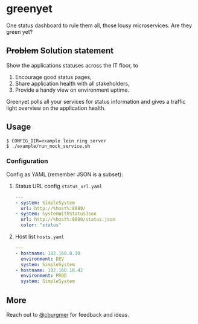 # greenyet

One status dashboard to rule them all, those lousy microservices. Are they green yet?

## <s>Problem</s> Solution statement

Show the applications statuses across the IT floor, to

1. Encourage good status pages,
2. Share application health with all stakeholders,
3. Provide a handy view on environment uptime.

Greenyet polls all your services for status information and gives a traffic light overview on the application health.

## Usage

    $ CONFIG_DIR=example lein ring server
    $ ./example/run_mock_service.sh

### Configuration

Config as YAML (remember JSON is a subset):

1. Status URL config `status_url.yaml`

    ``` yaml
    ---
    - system: SimpleSystem
      url: http://%host%:8080/
    - system: SystemWithStatusJson
      url: http://%host%:8080/status.json
      color: "status"
    ```

2. Host list `hosts.yaml`

    ``` yaml
    ---
    - hostname: 192.168.0.10
      environment: DEV
      system: SimpleSystem
    - hostname: 192.168.10.42
      environment: PROD
      system: SimpleSystem
    ```

## More

Reach out to [@cburgmer](https://twitter.com/cburgmer) for feedback and ideas.
